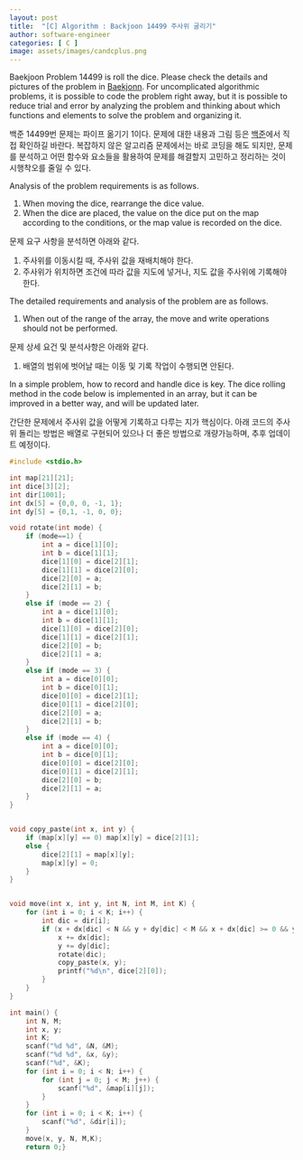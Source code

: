 ```yaml
---
layout: post
title:  "[C] Algorithm : Backjoon 14499 주사위 굴리기"
author: software-engineer
categories: [ C ]
image: assets/images/candcplus.png
---
```



Baekjoon Problem 14499 is roll the dice. Please check the details and pictures of the problem in [Baekjonn][백준]. For uncomplicated algorithmic problems, it is possible to code the problem right away, but it is possible to reduce trial and error by analyzing the problem and thinking about which functions and elements to solve the problem and organizing it.


백준 14499번 문제는 파이프 옮기기 1이다. 문제에 대한 내용과 그림 등은 [백준][백준]에서 직접 확인하길 바란다. 복잡하지 않은 알고리즘 문제에서는 바로 코딩을 해도 되지만, 문제를 분석하고 어떤 함수와 요소들을 활용하여 문제를 해결할지 고민하고 정리하는 것이 시행착오를 줄일 수 있다. 


Analysis of the problem requirements is as follows.
1. When moving the dice, rearrange the dice value.
2. When the dice are placed, the value on the dice put on the map according to the conditions, or the map value is recorded on the dice.

문제 요구 사항을 분석하면 아래와 같다.  
1. 주사위를 이동시킬 때, 주사위 값을 재배치해야 한다.
2. 주사위가 위치하면 조건에 따라 값을 지도에 넣거나, 지도 값을 주사위에 기록해야 한다.


The detailed requirements and analysis of the problem are as follows.
1. When out of the range of the array, the move and write operations should not be performed.

문제 상세 요건 및 분석사항은 아래와 같다. 
1. 배열의 범위에 벗어날 때는 이동 및 기록 작업이 수행되면 안된다. 


In a simple problem, how to record and handle dice is key. The dice rolling method in the code below is implemented in an array, but it can be improved in a better way, and will be updated later.


간단한 문제에서 주사위 값을 어떻게 기록하고 다루는 지가 핵심이다. 아래 코드의 주사위 돌리는 방법은 배열로 구현되어 있으나 더 좋은 방법으로 개량가능하며, 추후 업데이트 예정이다. 


```c
#include <stdio.h>

int map[21][21];
int dice[3][2];
int dir[1001];
int dx[5] = {0,0, 0, -1, 1};
int dy[5] = {0,1, -1, 0, 0};

void rotate(int mode) {
	if (mode==1) {
		int a = dice[1][0];
		int b = dice[1][1];
		dice[1][0] = dice[2][1];
		dice[1][1] = dice[2][0];
		dice[2][0] = a;
		dice[2][1] = b;
	}
	else if (mode == 2) {
		int a = dice[1][0];
		int b = dice[1][1];
		dice[1][0] = dice[2][0];
		dice[1][1] = dice[2][1];
		dice[2][0] = b;
		dice[2][1] = a;
	}
	else if (mode == 3) {
		int a = dice[0][0];
		int b = dice[0][1];
		dice[0][0] = dice[2][1];
		dice[0][1] = dice[2][0];
		dice[2][0] = a;
		dice[2][1] = b;
	}
	else if (mode == 4) {
		int a = dice[0][0];
		int b = dice[0][1];
		dice[0][0] = dice[2][0];
		dice[0][1] = dice[2][1];
		dice[2][0] = b;
		dice[2][1] = a;
	}
}


void copy_paste(int x, int y) {
	if (map[x][y] == 0) map[x][y] = dice[2][1];
	else {
		dice[2][1] = map[x][y];
		map[x][y] = 0;
	}
}


void move(int x, int y, int N, int M, int K) {
	for (int i = 0; i < K; i++) {
		int dic = dir[i];
		if (x + dx[dic] < N && y + dy[dic] < M && x + dx[dic] >= 0 && y + dy[dic] >= 0) {
			x += dx[dic];
			y += dy[dic];
			rotate(dic);
			copy_paste(x, y);
			printf("%d\n", dice[2][0]);
		}
	}
}

int main() {
	int N, M;
	int x, y;
	int K;
	scanf("%d %d", &N, &M);
	scanf("%d %d", &x, &y);
	scanf("%d", &K);
	for (int i = 0; i < N; i++) {
		for (int j = 0; j < M; j++) {
			scanf("%d", &map[i][j]);
		}
	}
	for (int i = 0; i < K; i++) {
		scanf("%d", &dir[i]);
	}
	move(x, y, N, M,K);
	return 0;}

```




[백준]: https://www.acmicpc.net/problem/14499